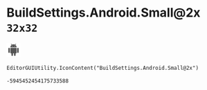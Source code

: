 # BuildSettings.Android.Small@2x `32x32`
<img src="/img/BuildSettings.Android.Small@2x.png" width=32 height=32>

``` CSharp
EditorGUIUtility.IconContent("BuildSettings.Android.Small@2x")
```
```
-5945452454175733588
```
